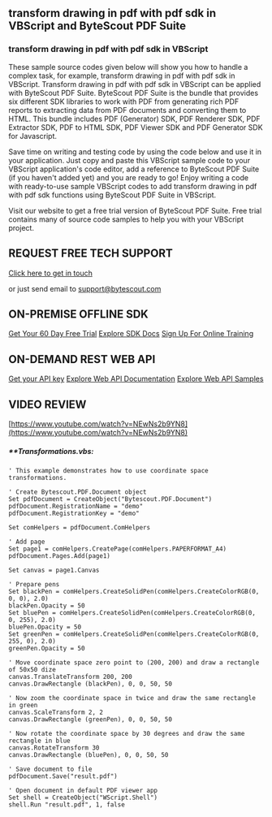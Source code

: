 ## transform drawing in pdf with pdf sdk in VBScript and ByteScout PDF Suite

### transform drawing in pdf with pdf sdk in VBScript

These sample source codes given below will show you how to handle a complex task, for example, transform drawing in pdf with pdf sdk in VBScript. Transform drawing in pdf with pdf sdk in VBScript can be applied with ByteScout PDF Suite. ByteScout PDF Suite is the bundle that provides six different SDK libraries to work with PDF from generating rich PDF reports to extracting data from PDF documents and converting them to HTML. This bundle includes PDF (Generator) SDK, PDF Renderer SDK, PDF Extractor SDK, PDF to HTML SDK, PDF Viewer SDK and PDF Generator SDK for Javascript.

Save time on writing and testing code by using the code below and use it in your application.  Just copy and paste this VBScript sample code to your VBScript application's code editor, add a reference to ByteScout PDF Suite (if you haven't added yet) and you are ready to go! Enjoy writing a code with ready-to-use sample VBScript codes to add transform drawing in pdf with pdf sdk functions using ByteScout PDF Suite in VBScript.

Visit our website to get a free trial version of ByteScout PDF Suite. Free trial contains many of source code samples to help you with your VBScript project.

## REQUEST FREE TECH SUPPORT

[Click here to get in touch](https://bytescout.zendesk.com/hc/en-us/requests/new?subject=ByteScout%20PDF%20Suite%20Question)

or just send email to [support@bytescout.com](mailto:support@bytescout.com?subject=ByteScout%20PDF%20Suite%20Question) 

## ON-PREMISE OFFLINE SDK 

[Get Your 60 Day Free Trial](https://bytescout.com/download/web-installer?utm_source=github-readme)
[Explore SDK Docs](https://bytescout.com/documentation/index.html?utm_source=github-readme)
[Sign Up For Online Training](https://academy.bytescout.com/)


## ON-DEMAND REST WEB API

[Get your API key](https://pdf.co/documentation/api?utm_source=github-readme)
[Explore Web API Documentation](https://pdf.co/documentation/api?utm_source=github-readme)
[Explore Web API Samples](https://github.com/bytescout/ByteScout-SDK-SourceCode/tree/master/PDF.co%20Web%20API)

## VIDEO REVIEW

[https://www.youtube.com/watch?v=NEwNs2b9YN8](https://www.youtube.com/watch?v=NEwNs2b9YN8)




<!-- code block begin -->

##### ****Transformations.vbs:**
    
```
' This example demonstrates how to use coordinate space transformations.

' Create Bytescout.PDF.Document object
Set pdfDocument = CreateObject("Bytescout.PDF.Document")
pdfDocument.RegistrationName = "demo"
pdfDocument.RegistrationKey = "demo"

Set comHelpers = pdfDocument.ComHelpers

' Add page
Set page1 = comHelpers.CreatePage(comHelpers.PAPERFORMAT_A4)
pdfDocument.Pages.Add(page1)

Set canvas = page1.Canvas

' Prepare pens
Set blackPen = comHelpers.CreateSolidPen(comHelpers.CreateColorRGB(0, 0, 0), 2.0)
blackPen.Opacity = 50
Set bluePen = comHelpers.CreateSolidPen(comHelpers.CreateColorRGB(0, 0, 255), 2.0)
bluePen.Opacity = 50
Set greenPen = comHelpers.CreateSolidPen(comHelpers.CreateColorRGB(0, 255, 0), 2.0)
greenPen.Opacity = 50

' Move coordinate space zero point to (200, 200) and draw a rectangle of 50x50 dize
canvas.TranslateTransform 200, 200
canvas.DrawRectangle (blackPen), 0, 0, 50, 50

' Now zoom the coordinate space in twice and draw the same rectangle in green
canvas.ScaleTransform 2, 2
canvas.DrawRectangle (greenPen), 0, 0, 50, 50

' Now rotate the coordinate space by 30 degrees and draw the same rectangle in blue
canvas.RotateTransform 30
canvas.DrawRectangle (bluePen), 0, 0, 50, 50

' Save document to file
pdfDocument.Save("result.pdf")

' Open document in default PDF viewer app
Set shell = CreateObject("WScript.Shell")
shell.Run "result.pdf", 1, false

```

<!-- code block end -->